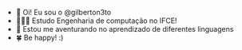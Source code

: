 - 👋 Oi! Eu sou o @gilberton3to
- 👨🏽‍💻 Estudo Engenharia de computação no IFCE!
- 📱 Estou me aventurando no aprendizado de diferentes linguagens
- 🍀 Be happy! :)
